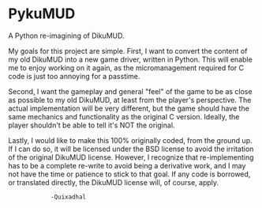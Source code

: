 PykuMUD
=======

A Python re-imagining of DikuMUD.

My goals for this project are simple.  First, I want to convert the content of my old DikuMUD into a new game driver, written in Python.  This will enable me to enjoy working on it again, as the micromanagement required for C code is just too annoying for a passtime.

Second, I want the gameplay and general "feel" of the game to be as close as possible to my old DikuMUD, at least from the player's perspective.  The actual implementation will be very different, but the game should have the same mechanics and functionality as the original C version.  Ideally, the player shouldn't be able to tell it's NOT the original.

Lastly, I would like to make this 100% originally coded, from the ground up.  If I can do so, it will be licensed under the BSD license to avoid the irritation of the original DikuMUD license.  However, I recognize that re-implementing has to be a complete re-write to avoid being a derivative work, and I may not have the time or patience to stick to that goal.  If any code is borrowed, or translated directly, the DikuMUD license will, of course, apply.

                -Quixadhal
                
